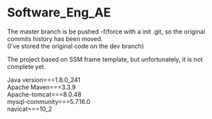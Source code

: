 # Software_Eng_AE

The master branch is be pushed -f/force with a init .git, so the original commits history has been moved.  
(I've stored the original code on the dev branch)

The project based on SSM frame template,
but unfortunately, it is not complete yet. 

Java version===1.8.0_241  
Apache Maven===3.3.9  
Apache-tomcat===8.0.48  
mysql-community===5.7.16.0  
navicat===10_2  
